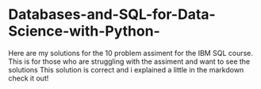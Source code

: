 # Databases-and-SQL-for-Data-Science-with-Python-

Here are my solutions for the 10 problem assiment for the IBM SQL course. This is for those who are struggling with the assiment and want to see the solutions 
This solution is correct and i explained a little in the markdown check it out! 
